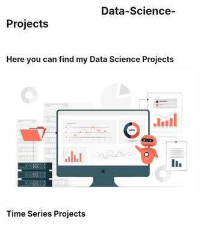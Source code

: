 <h1 >&nbsp; &nbsp; &nbsp; &nbsp; &nbsp; &nbsp; &nbsp; &nbsp; &nbsp; &nbsp; &nbsp; &nbsp; &nbsp; &nbsp; &nbsp; &nbsp; &nbsp; &nbsp; &nbsp; Data-Science-Projects </h1>
<br>
<h2>Here you can find my Data Science Projects</h2>
<img src='Data-Science.jpg'>

<h2> Time Series Projects </h2>

